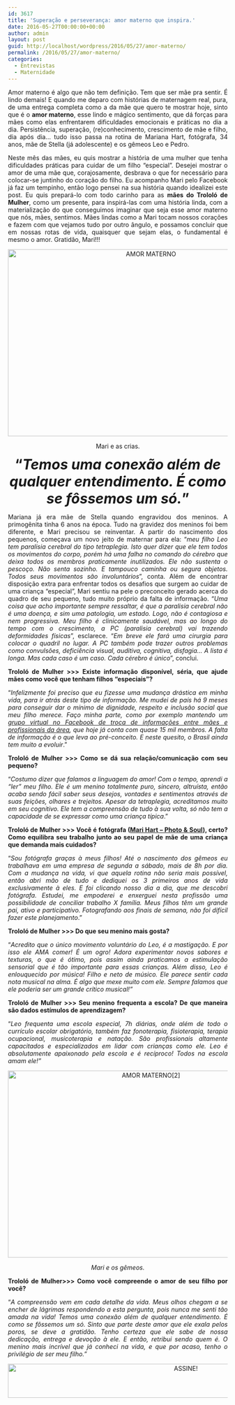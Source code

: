 ```yaml
---
id: 3617
title: 'Superação e perseverança: amor materno que inspira.'
date: 2016-05-27T00:00:00+00:00
author: admin
layout: post
guid: http://localhost/wordpress/2016/05/27/amor-materno/
permalink: /2016/05/27/amor-materno/
categories:
  - Entrevistas
  - Maternidade
---
```

<p align="justify">
  Amor materno é algo que não tem definição. Tem que ser mãe pra sentir. É lindo demais! E quando me deparo com histórias de maternagem real, pura, de uma entrega completa como a da mãe que quero te mostrar hoje, sinto que é o <strong>amor materno</strong>, esse lindo e mágico sentimento, que dá forças para mães como elas enfrentarem dificuldades emocionais e práticas no dia a dia. Persistência, superação, (re)conhecimento, crescimento de mãe e filho, dia após dia… tudo isso passa na rotina de Mariana Hart, fotógrafa, 34 anos, mãe de Stella (já adolescente) e os gêmeos Leo e Pedro.
</p>

<p align="justify">
  Neste mês das mães, eu quis mostrar a história de uma mulher que tenha dificuldades práticas para cuidar de um filho “especial”. Desejei mostrar o amor de uma mãe que, corajosamente, desbrava o que for necessário para colocar-se juntinho do coração do filho. Eu acompanho Mari pelo Facebook já faz um tempinho, então logo pensei na sua história quando idealizei este post. Eu quis prepará-lo com todo carinho para as <strong>mães do Trololó de Mulher</strong>, como um presente, para inspirá-las com uma história linda, com a materialização do que conseguimos imaginar que seja esse amor materno que nós, mães, sentimos. Mães lindas como a Mari tocam nossos corações e fazem com que vejamos tudo por outro ângulo, e possamos concluir que em nossas rotas de vida, quaisquer que sejam elas, o fundamental é mesmo o amor. Gratidão, Mari!!!
</p>

<p align="center">
  <img class="alignnone size-full wp-image-12588" src="http://www.trololodemulher.com.br/blog/wp-content/uploads/2016/05/AMOR-MATERNO.jpg" alt="AMOR MATERNO" width="640" height="428" />
</p>

<p align="center">
  Mari e as crias.
</p>

<p align="center">
  <strong><span style="font-size: xx-large;">“<em>Temos uma conexão além de qualquer entendimento. É como se fôssemos um só.</em>”</span></strong>
</p>

<p align="justify">
  Mariana já era mãe de Stella quando engravidou dos meninos. A primogênita tinha 6 anos na época. Tudo na gravidez dos meninos foi bem diferente, e Mari precisou se reinventar. A partir do nascimento dos pequenos, começava um novo jeito de maternar para ela: “<em>meu filho Leo tem paralisia cerebral do tipo tetraplegia. Isto quer dizer que ele tem todos os movimentos do corpo, porém há uma falha no comando do cérebro que deixa todos os membros praticamente inutilizados. Ele não sustenta o pescoço. Não senta sozinho. E tampouco caminha ou segura objetos. Todos seus movimentos são involuntários</em>”, conta. Além de encontrar disposição extra para enfrentar todos os desafios que surgem ao cuidar de uma criança “especial”, Mari sentiu na pele o preconceito gerado acerca do quadro de seu pequeno, tudo muito próprio da falta de informação. “<em>Uma coisa que acho importante sempre ressaltar, é que a paralisia cerebral não é uma doença, e sim uma patologia, um estado. Logo, não é contagiosa e nem progressiva. Meu filho é clinicamente saudável, mas ao longo do tempo com o crescimento, a PC (paralisia cerebral) vai trazendo deformidades físicas</em>”, esclarece. “<em>Em breve ele fará uma cirurgia para colocar o quadril no lugar. A PC também pode trazer outros problemas como convulsões, deficiência visual, auditiva, cognitiva, disfagia&#8230; A lista é longa. Mas cada caso é um caso. Cada cérebro é único</em>”, conclui.
</p>

<p align="justify">
  <strong>Trololó de Mulher >>> Existe informação disponível, séria, que ajude mães como você que tenham filhos “especiais”?</strong>
</p>

<p align="justify">
  “<em>Infelizmente foi preciso que eu fizesse uma mudança drástica em minha vida, para ir atrás deste tipo de informação. Me mudei de país há 9 meses para conseguir dar o mínimo de dignidade, respeito e inclusão social que meu filho merece. Faço minha parte, como por exemplo mantendo um </em><a href="https://www.facebook.com/groups/paralisiacerebraleamigos/" target="_blank"><em>grupo virtual no Facebook de troca de informações entre mães e profissionais da área</em></a><em>, que hoje já conta com quase 15 mil membros. A falta de informação é o que leva ao pré-conceito. E neste quesito, o Brasil ainda tem muito a evoluir</em>.”
</p>

<p align="justify">
  <strong>Trololó de Mulher >>> Como se dá sua relação/comunicação com seu pequeno?</strong>
</p>

<p align="justify">
  “<em>Costumo dizer que falamos a linguagem do amor! Com o tempo, aprendi a &#8220;ler&#8221; meu filho. Ele é um menino totalmente puro, sincero, altruísta, então acaba sendo fácil saber seus desejos, vontades e sentimentos através de suas feições, olhares e trejeitos. Apesar da tetraplegia, acreditamos muito em seu cognitivo. Ele tem a compreensão de tudo à sua volta, só não tem a capacidade de se expressar como uma criança típica</em>.”
</p>

<p align="justify">
  <strong>Trololó de Mulher >>> Você é fotógrafa (</strong><a href="https://www.facebook.com/marihartphoto" target="_blank"><strong>Mari Hart – Photo & Soul</strong></a><strong>), certo? Como equilibra seu trabalho junto ao seu papel de mãe de uma criança que demanda mais cuidados?</strong>
</p>

<p align="justify">
  “<em>Sou fotógrafa graças à meus filhos! Até o nascimento dos gêmeos eu trabalhava em uma empresa de segunda a sábado, mais de 8h por dia. Com a mudança na vida, vi que aquela rotina não seria mais possível, então abri mão de tudo e dediquei os 3 primeiros anos de vida exclusivamente à eles. E foi clicando nosso dia a dia, que me descobri fotógrafa. Estudei, me empoderei e enxerguei nesta profissão uma possibilidade de conciliar trabalho X família. Meus filhos têm um grande pai, ativo e participativo. Fotografando aos finais de semana, não foi difícil fazer este planejamento</em>.”
</p>

<p align="justify">
  <strong>Trololó de Mulher >>> Do que seu menino mais gosta?</strong>
</p>

<p align="justify">
  “<em>Acredito que o único movimento voluntário do Leo, é a mastigação. E por isso ele AMA comer! É um ogro! Adora experimentar novos sabores e texturas, o que é ótimo, pois assim ainda praticamos a estimulação sensorial que é tão importante para essas crianças. Além disso, Leo é enlouquecido por música! Filho e neto de músico. Ele parece sentir cada nota musical na alma. É algo que mexe muito com ele. Sempre falamos que ele poderia ser um grande crítico musical!”</em>
</p>

<p align="justify">
  <strong>Trololó de Mulher >>> Seu menino frequenta a escola? De que maneira são dados estímulos de aprendizagem?</strong>
</p>

<p align="justify">
  “<em>Leo frequenta uma escola especial, 7h diárias, onde além de todo o currículo escolar obrigatório, também faz fonoterapia, fisioterapia, terapia ocupacional, musicoterapia e natação. São profissionais altamente capacitados e especializados em lidar com crianças como ele. Leo é absolutamente apaixonado pela escola e é recíproco! Todos na escola amam ele!”</em>
</p>

<p align="center">
  <img class="alignnone size-full wp-image-12589" src="http://www.trololodemulher.com.br/blog/wp-content/uploads/2016/05/AMOR-MATERNO2.jpg" alt="AMOR MATERNO[2]" width="640" height="428" />
</p>

<p align="center">
  <em>Mari e os gêmeos.</em>
</p>

<p align="justify">
  <strong>Trololó de Mulher>>> Como você compreende o amor de seu filho por você?</strong>
</p>

<p align="justify">
  “<em>A compreensão vem em cada detalhe da vida. Meus olhos chegam a se encher de lágrimas respondendo a esta pergunta, pois nunca me senti tão amada na vida! Temos uma conexão além de qualquer entendimento. É como se fôssemos um só. Sinto que parte deste amor que ele exala pelos poros, se deve a gratidão. Tenho certeza que ele sabe de nossa dedicação, entrega e devoção à ele. E então, retribui sendo quem é. O menino mais incrível que já conheci na vida, e que por acaso, tenho o privilégio de ser meu filho.”</em>
</p>

<p align="center">
  <a href="http://feedburner.google.com/fb/a/mailverify?uri=blogBichaFemea&loc=en_US" target="_blank"><img class="alignnone size-full wp-image-10439" src="http://www.trololodemulher.com.br/blog/wp-content/uploads/2014/09/ASSINE.png" alt="ASSINE!" width="800" height="78" /></a>
</p>

<p align="justify">
